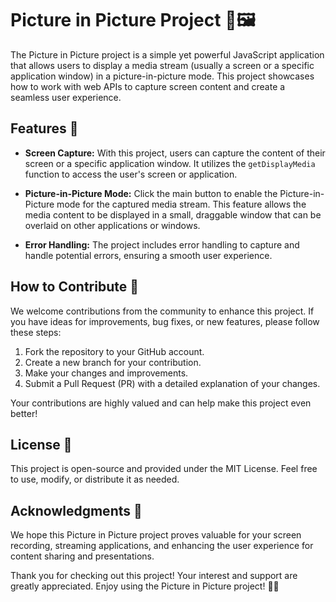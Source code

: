 # Picture in Picture Project 🎥🖼️

The Picture in Picture project is a simple yet powerful JavaScript application that allows users to display a media stream (usually a screen or a specific application window) in a picture-in-picture mode. This project showcases how to work with web APIs to capture screen content and create a seamless user experience.

## Features 🚀

- **Screen Capture:** With this project, users can capture the content of their screen or a specific application window. It utilizes the `getDisplayMedia` function to access the user's screen or application.

- **Picture-in-Picture Mode:** Click the main button to enable the Picture-in-Picture mode for the captured media stream. This feature allows the media content to be displayed in a small, draggable window that can be overlaid on other applications or windows.

- **Error Handling:** The project includes error handling to capture and handle potential errors, ensuring a smooth user experience.

## How to Contribute 🤝

We welcome contributions from the community to enhance this project. If you have ideas for improvements, bug fixes, or new features, please follow these steps:

1. Fork the repository to your GitHub account.
2. Create a new branch for your contribution.
3. Make your changes and improvements.
4. Submit a Pull Request (PR) with a detailed explanation of your changes.

Your contributions are highly valued and can help make this project even better!

## License 📜

This project is open-source and provided under the MIT License. Feel free to use, modify, or distribute it as needed.

## Acknowledgments 🙏

We hope this Picture in Picture project proves valuable for your screen recording, streaming applications, and enhancing the user experience for content sharing and presentations.

Thank you for checking out this project! Your interest and support are greatly appreciated. Enjoy using the Picture in Picture project! 🎉🌟
